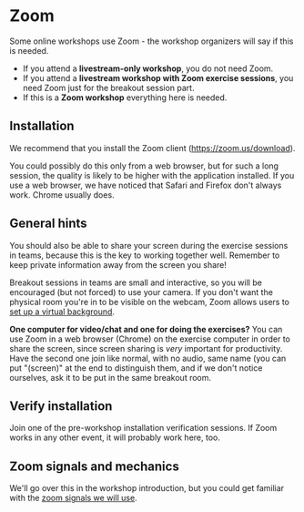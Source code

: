 # Zoom

Some online workshops use Zoom - the workshop organizers will say if
this is needed.

* If you attend a **livestream-only workshop**, you do not need Zoom.
* If you attend a **livestream workshop with Zoom exercise sessions**,
  you need Zoom just for the breakout session part.
* If this is a **Zoom workshop** everything here is needed.


## Installation

We recommend that you install the Zoom client (<https://zoom.us/download>).

You could possibly do this only from a web browser, but for such a
long session, the quality is likely to be higher with the application
installed.  If you use a web browser, we have noticed that Safari and
Firefox don't always work.  Chrome usually does.


## General hints

You should also be able to share your screen during the exercise
sessions in teams, because this is the key to working together well.
Remember to keep private information away from the screen you share!

Breakout sessions in teams are small and interactive, so you will be
encouraged (but not forced) to use your camera.  If you don't want
the physical room you're in to be visible on the webcam, Zoom allows
users to [set up a virtual
background](https://support.zoom.us/hc/en-us/articles/210707503-Virtual-Background).

**One computer for video/chat and one for doing the exercises?** You can use
Zoom in a web browser (Chrome) on the exercise computer in order to
share the screen, since screen sharing is *very* important for
productivity.  Have the second one join like normal, with no audio,
same name (you can put "(screen)" at the end to distinguish them, and
if we don't notice ourselves, ask it to be put in the same breakout
room.


## Verify installation

Join one of the pre-workshop installation verification sessions.  If
Zoom works in any other event, it will probably work here, too.


## Zoom signals and mechanics

We'll go over this in the workshop introduction, but you could get
familiar with the [zoom signals we will
use](https://coderefinery.github.io/manuals/zoom-mechanics/).
